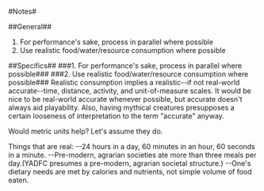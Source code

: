 #Notes#

##General##
1. For performance's sake, process in parallel where possible
2. Use realistic food/water/resource consumption where possible

##Specifics##
###1. For performance's sake, process in parallel where possible###
###2. Use realistic food/water/resource consumption where possible###
Realistic consumption implies a realistic--if not real-world accurate--time, distance, activity, and unit-of-measure scales. 
It would be nice to be real-world accurate whenever possible, but accurate doesn't always aid playability. 
Also, having mythical creatures presupposes a certain looseness of interpretation to the term "accurate" anyway.

Would metric units help? Let's assume they do.

Things that are real:
--24 hours in a day, 60 minutes in an hour, 60 seconds in a minute.
--Pre-modern, agrarian societies ate more than three meals per day.(YADFC presumes a pre-modern, agrarian societal structure.)
--One's dietary needs are met by calories and nutrients, not simple volume of food eaten.
